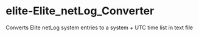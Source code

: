 # elite-Elite_netLog_Converter
Converts Elite netLog system entries to a system + UTC time list in text file

